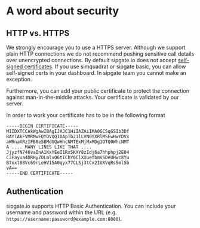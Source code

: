# A word about security

## HTTP vs. HTTPS

We strongly encourage you to use a HTTPS server. Although we support plain HTTP connections we do not recommend pushing sensitive call details over unencrypted connections. By default sipgate.io does not accept [self-signed certificates](http://stackoverflow.com/a/10176685). If you use simquadrat or sipgate basic, you can allow self-signed certs in your dashboard. In sipgate team you cannot make an exception.

Furthermore, you can add your public certificate to protect the connection against man-in-the-middle attacks. Your certificate is validated by our server.

In order to work your certificate has to be in the following format
```
-----BEGIN CERTIFICATE-----
MIIDXTCCAkWgAwIBAgIJAJC1HiIAZAiIMA0GCSqGSIb3Df
BAYTAkFVMRMwEQYDVQQIDApTb21lLVN0YXRlMSEwHwYDVx
aWRnaXRzIFB0eSBMdGQwHhcNMTExMjMxMDg1OTQ0WhcNMT
A .... MANY LINES LIKE THAT ....
JjyzfN746vaInA1KxYEeI1Rx5KXY8zIdj6a7hhphpj2E04
C3Fayua4DRHyZOLmlvQ6tIChY0ClXXuefbmVSDeUHwc8Yu
B7xxt8BVc69rLeHV15A0qyx77CLSj3tCx2IUXVqRs5mlSb
vA==
-----END CERTIFICATE-----
```

## Authentication

sipgate.io supports HTTP Basic Authentication. You can include your username and password within the URL (e.g. `https://username:password@example.com:8080`).
